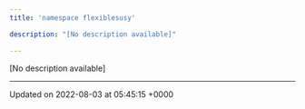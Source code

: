 ```yaml
---
title: 'namespace flexiblesusy'

description: "[No description available]"

---
```







[No description available]






-------------------------------

Updated on 2022-08-03 at 05:45:15 +0000